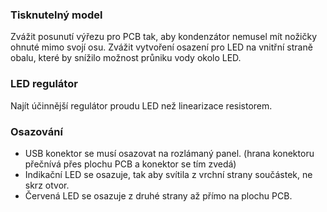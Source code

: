 
### Tisknutelný model

Zvážit posunutí výřezu pro PCB tak, aby kondenzátor nemusel mít nožičky ohnuté mimo svojí osu. 
Zvážit vytvoření osazení pro LED na vnitřní straně obalu, které by snížilo možnost průniku vody okolo LED.


### LED regulátor
Najít účinnější regulátor proudu LED než linearizace resistorem.

### Osazování 
  * USB konektor se musí osazovat na rozlámaný panel. (hrana konektoru přečnívá přes plochu PCB a konektor se tím zvedá)
  * Indikační LED se osazuje, tak aby svítila z vrchní strany součástek, ne skrz otvor.
  * Červená LED se osazuje z druhé strany až přímo na plochu PCB. 
